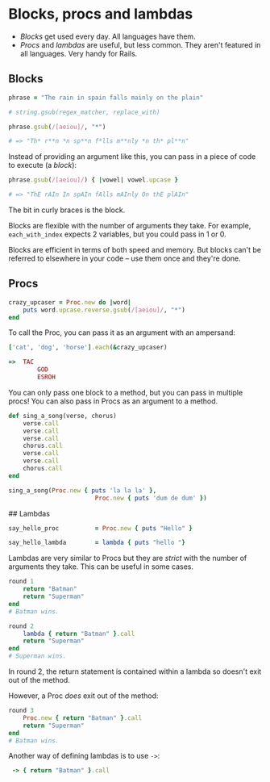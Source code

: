 # Blocks, procs and lambdas

* *Blocks* get used every day. All languages have them.
* *Procs* and *lambdas* are useful, but less common. They aren't featured in all languages. Very handy for Rails.

## Blocks

```ruby
phrase = "The rain in spain falls mainly on the plain"

# string.gsub(regex_matcher, replace_with)

phrase.gsub(/[aeiou]/, "*")

# => "Th* r**n *n sp**n f*lls m**nly *n th* pl**n"
```

Instead of providing an argument like this, you can pass in a piece of code to execute (a *block*):

```ruby
phrase.gsub(/[aeiou]/) { |vowel| vowel.upcase }

# => "ThE rAIn In spAIn fAlls mAInly On thE plAIn"
```

The bit in curly braces is the block.

Blocks are flexible with the number of arguments they take. For example, ```each_with_index``` expects 2 variables, but you could pass in 1 or 0.

Blocks are efficient in terms of both speed and memory. But blocks can't be referred to elsewhere in your code – use them once and they're done.

## Procs

```ruby
crazy_upcaser = Proc.new do |word|
	puts word.upcase.reverse.gsub(/[aeiou]/, "*")
end
```

To call the Proc, you can pass it as an argument with an ampersand:

```ruby
['cat', 'dog', 'horse'].each(&crazy_upcaser)

=>	TAC
		GOD
		ESROH
```

You can only pass one block to a method, but you can pass in multiple procs! You can also pass in Procs as an argument to a method.

```ruby
def sing_a_song(verse, chorus)
	verse.call
	verse.call
	verse.call
	chorus.call
	verse.call
	verse.call
	chorus.call
end

sing_a_song(Proc.new { puts 'la la la' }, 
						Proc.new { puts 'dum de dum' })
```

## Lambdas

```ruby
say_hello_proc 			= Proc.new { puts "Hello" }

```
```ruby
say_hello_lambda 		= lambda { puts "hello "}
```

Lambdas are very similar to Procs but they are *strict* with the number of arguments they take. This can be useful in some cases.

```ruby
round 1
	return "Batman"
	return "Superman"
end
# Batman wins.

round 2
	lambda { return "Batman" }.call
	return "Superman"
end
# Superman wins.
```

In round 2, the return statement is contained within a lambda so doesn't exit out of the method.

However, a Proc *does* exit out of the method:

```ruby
round 3
	Proc.new { return "Batman" }.call
	return "Superman"
end
# Batman wins.
```

Another way of defining lambdas is to use ```->```:

```ruby
 -> { return "Batman" }.call
```